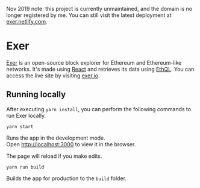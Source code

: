 Nov 2019 note: this project is currently unmaintained, and the domain is no longer registered by me. You can still visit the latest deployment at [exer.netlify.com](https://exer.netlify.com/).

# Exer

[Exer](https://exer.io/) is an open-source block explorer for Ethereum and Ethereum-like networks. It's made using [React](https://reactjs.org/) and retrieves its data using [EthQL](https://github.com/ConsenSys/ethql). You can access the live site by visiting [exer.io](https://exer.io/).

## Running locally

After executing `yarn install`, you can perform the following commands to run Exer locally.

`yarn start`

Runs the app in the development mode.<br>
Open [http://localhost:3000](http://localhost:3000) to view it in the browser.

The page will reload if you make edits.<br>

`yarn run build`

Builds the app for production to the `build` folder.<br>